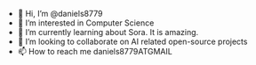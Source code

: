 - 👋 Hi, I’m @daniels8779
- 👀 I’m interested in Computer Science
- 🌱 I’m currently learning about Sora. It is amazing.
- 💞️ I’m looking to collaborate on AI related open-source projects
- 📫 How to reach me daniels8779ATGMAIL


<!---
daniels8779/daniels8779 is a ✨ special ✨ repository because its `README.md` (this file) appears on your GitHub profile.
You can click the Preview link to take a look at your changes.
--->
